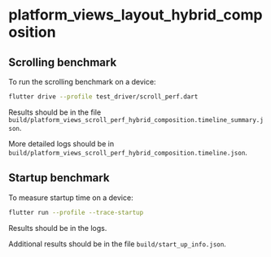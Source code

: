 # platform_views_layout_hybrid_composition

## Scrolling benchmark

To run the scrolling benchmark on a device:

```sh
flutter drive --profile test_driver/scroll_perf.dart
```

Results should be in the file
`build/platform_views_scroll_perf_hybrid_composition.timeline_summary.json`.

More detailed logs should be in
`build/platform_views_scroll_perf_hybrid_composition.timeline.json`.

## Startup benchmark

To measure startup time on a device:

```sh
flutter run --profile --trace-startup
```

Results should be in the logs.

Additional results should be in the file `build/start_up_info.json`.
